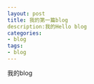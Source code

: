 ```yaml
---
layout: post
title: 我的第一篇blog
description:我的Hello blog
categories:
- blog
tags:
- blog
---
```



 我的blog